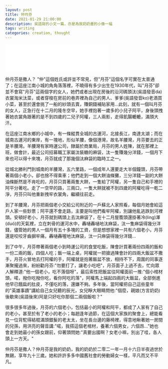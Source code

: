 ```yaml
---
layout: post
title: 仲月芬
date: 2021-01-29 21:00:00
description: 吳語寫的小文一篇，亦是為我奶奶畫的小像一幅
tags: writing
categories: creation, thought
---
```


<iframe frameborder="no" border="0" marginwidth="0" marginheight="0" width=330 height=86 src="//music.163.com/outchain/player?type=3&id=2489803111&auto=0&height=66"></iframe>

仲月芬是撒人？ "仲"這個姓氏或許並不常見，但"月芬"這個名字可實在太普通了；在這座江南小城的角角落落裡，不曉得有多少出生在1930年代，叫"月芬"卻並不會寫"月芬"這兩個字的女人，她們或者出現在房後的沿河碼頭汰(吳語發音da)衣裳淘米汰菜，或者穿梭在房前的巷弄裡為自己的男人、爹爹(吳語發音ko)老酒買小菜，甚至於還會挑了一船的紗頭去賣，賺銅錢補貼家用...此刻，就有一個叫月芬的女人，正急行在十二月的隆冬空早，她手裡抱著一歲多的小兒子阿平，身後頭拽著她衣裳角跟著的是不到四歲的二兒子阿權，三人兩影，走得飢腸轆轆，滿頭大汗。

在這座江南水鄉的小城中，有一條縱貫全城的古運河，北接長江，南達太湖；而在城南古運河的東岸，有一塊地，形似羊腰，像個港灣，故名羊腰灣，月芬要去的正是羊腰灣。羊腰灣有家時運公司，隸屬於商業局，月芬的男人姓陳，就在那裡上班，做會計，最近公司招募職工家屬汰裝糖的麻袋，汰一隻賺幾分洋錢，一個月下來也可以得十來塊，月芬就成了那幾個汰麻袋的臨時工之一。

從城北勝利門到城南的羊腰灣，五六里路，一個成年人還要走大半個鐘頭，月芬帶著兩個小老小，卻也捨不得乘車；他們走到一個大餅油條攤，三分洋錢一副的大餅油條斷然是不肯吃的，月芬只買著兩隻大餅，一隻給了阿權，另一隻自己和手裡的阿平分著吃。走了一空早的路，三兩口，一隻大餅就被不到四歲的阿權吃得一乾二淨，月芬只叫他重新拽牢衣裳角，繼續往前走。

到了羊腰灣，月芬把兩個老小交給公司附近的一戶蘇北人家照看，每個月她會給這戶人家一些鈔票；阿平還不會走路，主要是叫他們看牢阿權，別讓他亂逃跌到河裡頭。安頓好老小，月芬就到碼頭上去汰麻袋了，在十二月屋簷頭還掛著冷(líng)凙(duó)的天氣裡，立在刺骨的運河水中，轟嗵轟嗵地汰麻袋，汰一隻麻袋得幾分洋錢，儘管她的男人一個月有五十多塊的工資，但是想想家裡一共有六個老小，月芬還是咬咬牙齒摒牢痛，轟嗵轟喔地汰麻袋，汰一只麻袋得幾分洋錢...

到了中午，月芬帶著兩個老小到時運公司的食堂吃飯，陳會計買著兩份四兩的飯和一份二兩的飯，四個人吃；飯一端上桌，阿權就一把搶過陳會計的四兩大飯盆不撒手，月芬火冒地去打阿權的手，阿權就是抱著飯盆不放，相持不下，周圍的同事逐漸聚攏過來，紛紛勸月芬:"勿要打了，讓老小吃吧"，月芬面子上過不去，忙向眾人解釋道:"他一個老小，吃不落個呀"，最后索性把飯盆往阿權面前一推:"個小棺材頭，喏，撥你吃撥你吃，看你阿吃的落"，阿權馬上端起四兩的大飯盆，全部倒進他早已餓扁的肚皮，不僅吃的落，還嫌不夠。多年後，當阿權把自己這些童年的"英雄事蹟"講給自己女兒聽的辰光，女兒睜大眼睛問他:"個麼，親娘(方言奶奶)後歇來(吳語後來)阿是只好吃你那個二兩個飯啦？"

很多很多年過後，月芬的六個老小，包括最小的阿權和阿平，都成了人家有了自己的老小，甚至於有了老小的老小；每趟逢年過節，在這個大家族的聚會上，總能看見一位背駝得結棍滿頭銀髮的老太太，坐在長台邊的藤椅裡，得意地瞅著她一房間的兒孫，用洪亮的聲音講:"喏，我搭這個老棺材，養著六個男女，六個昂..."她也會走到她最小的孫女跟前，仰著頭問她:"真要出國啊？女老小嘛，別出了哇，各人頭上一方天。"

仲月芬是撒人？仲月芬是我的奶奶，我的奶奶於二零二一年一月十六日半夜過世於無錫，享年九十三歲。她和許許多多中國舊社會的勞動婦女一樣，平凡而又不平凡。
